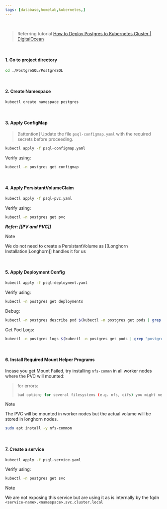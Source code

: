 ```yaml
---
tags: [database,homelab,kubernetes,]
---
```


</br>

> Referring tutorial [How to Deploy Postgres to Kubernetes Cluster | DigitalOcean](https://www.digitalocean.com/community/tutorials/how-to-deploy-postgres-to-kubernetes-cluster)

</br>

#### 1. Go to project directory
```bash ln:False
cd ./PostgreSQL/PostgreSQL
```

</br>

#### 2. Create Namespace
```bash ln:False
kubectl create namespace postgres
```

</br>

#### 3. Apply ConfigMap

> [!attention] 
> Update the file `psql-configmap.yaml` with the required secrets before proceeding.

```bash ln:False
kubectl apply -f psql-configmap.yaml
```

Verify using:
```bash ln:False
kubectl -n postgres get configmap
```

</br>

#### 4. Apply PersistantVolumeClaim
```bash ln:False
kubectl apply -f psql-pvc.yaml
```

Verify using:
```bash ln:False
kubectl -n postgres get pvc
```
***Refer: [[PV and PVC]]***

> [!note] 
> We do not need to create a PersistantVolume as [[Longhorn Installation|Longhorn]] handles it for us

</br>

#### 5. Apply Deployment Config
```bash ln:False
kubectl apply -f psql-deployment.yaml
```

Verify using:
```bash ln:False
kubectl -n postgres get deployments
```

Debug:
```bash ln:False
kubectl -n postgres describe pod $(kubectl -n postgres get pods | grep "postgres" | awk -F" " '{ printf $1 }')
```

Get Pod Logs:
```bash ln:False
kubectl -n postgres logs $(kubectl -n postgres get pods | grep "postgres" | awk -F" " '{ printf $1 }')
```

</br>

#### 6. Install Required Mount Helper Programs

Incase you get Mount Failed, try installing `nfs-commn` in all worker nodes where the PVC will mounted:

> for errors:
> ```bash  ln:False
> bad option; for several filesystems (e.g. nfs, cifs) you might need a /sbin/mount.<type> helper program.
> ```

> [!note] 
> The PVC will be mounted in worker nodes but the actual volume will be stored in longhorn nodes.

```bash ln:False
sudo apt install -y nfs-common
```

</br>

#### 7. Create a service
```bash ln:False
kubectl apply -f psql-service.yaml
```

Verify using:
```bash ln:False
kubectl -n postgres get svc
```

> [!note] 
> We are not exposing this service but are using it as is internally by the fqdn `<service-name>.<namespace>.svc.cluster.local`





